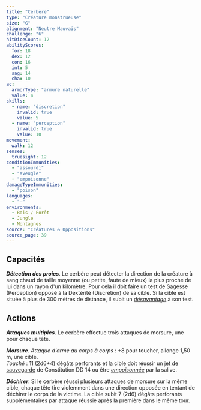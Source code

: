 ```yaml
---
title: "Cerbère"
type: "Créature monstrueuse"
size: "G"
alignment: "Neutre Mauvais"
challenge: "6"
hitDiceCount: 12
abilityScores:
  for: 18
  dex: 12
  con: 16
  int: 5
  sag: 14
  cha: 10
ac: 
  armorType: "armure naturelle"
  value: 4
skills: 
  - name: "discretion"
    invalid: true
    value: 5
  - name: "perception"
    invalid: true
    value: 10
movement: 
  walk: 12
senses: 
  truesight: 12
conditionImmunities: 
  - "assourdi"
  - "aveugle"
  - "empoisonne"
damageTypeImmunities: 
  - "poison"
languages: 
  - "—"
environments:
  - Bois / Forêt
  - Jungle
  - Montagnes
source: "Créatures & Oppositions"
source_page: 39
---
```

## Capacités
_**Détection des proies**_. Le cerbère peut détecter la direction de la créature à sang chaud de taille moyenne (ou petite, faute de mieux) la plus proche de lui dans un rayon d'un kilomètre. Pour cela il doit faire un test de Sagesse (Perception) opposé à la Dextérité (Discrétion) de sa cible. Si la cible est située à plus de 300 mètres de distance, il subit un [_désavantage_](/utiliser-les-caracteristiques/#avantage-et-desavantage) à son test.

## Actions
_**Attaques multiples**_. Le cerbère effectue trois attaques de morsure, une pour chaque tête.

_**Morsure**_. _Attaque d'arme au corps à corps_ : +8 pour toucher, allonge 1,50 m, une cible.  
_Touché_ : 11 (2d6+4) dégâts perforants et la cible doit réussir un [jet de sauvegarde](/utiliser-les-caracteristiques#jets-de-sauvegarde) de Constitution DD 14 ou être [_empoisonnée_](/gerer-la-sante-du-personnage/#empoisonne) par la salive.

_**Déchirer**_. Si le cerbère réussi plusieurs attaques de morsure sur la même cible, chaque tête tire violemment dans une direction opposée en tentant de déchirer le corps de la victime. La cible subit 7 (2d6) dégâts perforants supplémentaires par attaque réussie après la première dans le même tour.
